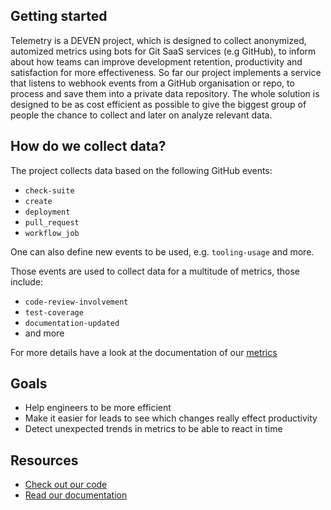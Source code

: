## Getting started
Telemetry is a DEVEN project, which is designed to collect anonymized, automized metrics using bots for Git SaaS services (e.g GitHub), to inform about how teams can improve development retention, productivity and satisfaction for more effectiveness. So far our project implements a service that listens to webhook events from a GitHub organisation or repo, to process and save them into a private data repository.
The whole solution is designed to be as cost efficient as possible to give the biggest group of people the chance to collect and later on analyze relevant data.

## How do we collect data?
The project collects data based on the following GitHub events:
- `check-suite`
- `create`
- `deployment`
- `pull_request`
- `workflow_job`

One can also define new events to be used, e.g. `tooling-usage` and more.

Those events are used to collect data for a multitude of metrics, those include:
- `code-review-involvement`
- `test-coverage`
- `documentation-updated`
- and more

For more details have a look at the documentation of our [metrics](https://github.com/deven-org/telemetry-functions/blob/develop/doc/METRICS.md)

## Goals
- Help engineers to be more efficient
- Make it easier for leads to see which changes really effect productivity
- Detect unexpected trends in metrics to be able to react in time

## Resources
- [Check out our code](https://github.com/deven-org/telemetry-functions)
- [Read our documentation](https://github.com/deven-org/telemetry-functions/tree/develop/doc)